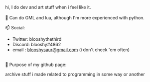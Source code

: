 hi, I do dev and art stuff when i feel like it.
<br>
<br>
 🌱 Can do GML and lua, although I'm more experienced with python.
<br>

 📫 Social:
- Twitter: blooshythethird
- Discord: blooshy#4862
- email  : blooshysaur@gmail.com (i don't check 'em often)
<br>
 🔴 Purpose of my github page:

archive stuff i made related to programming
in some way or another


<!---
Blooshysaur/Blooshysaur is a ✨ special ✨ repository because its `README.md` (this file) appears on your GitHub profile.
You can click the Preview link to take a look at your changes.
--->
